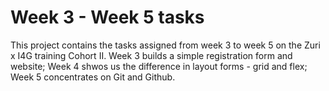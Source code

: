 # Week 3 - Week 5 tasks
This project contains the tasks assigned from 
week 3 to week 5 on the Zuri x I4G training 
Cohort II. Week 3 builds a simple registration form 
and website; Week 4 shwos us the difference in 
layout forms - grid and flex; Week 5 concentrates 
on Git and Github.
